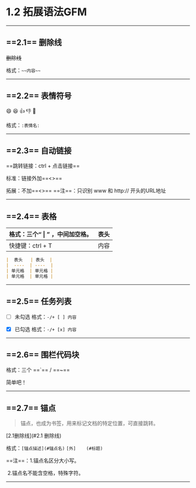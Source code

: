 # 1.2	拓展语法GFM

****

## ==2.1== 删除线

~~删除线~~

格式：`~~内容~~`

***

## ==2.2== 表情符号

:smile:	:laughing:	:+1:	:-1:	:clap:	

格式：`:表情名: `

[参考]:http://www.webpagefx.com/tools/emoji-cheat-sheet/

***

## ==2.3== 自动链接

==跳转链接：ctrl + 点击链接==

标准：链接外加==<>==

拓展：不加==<>==
==注==：只识别 www 和 http:// 开头的URL地址 

***

## ==2.4== 表格

| 格式：三个“ \| ” ，中间加空格。 | 表头 |
| ------------------------------- | ---- |
| 快捷键：ctrl + T                | 内容 |

```markdown
|  表头   | 表头  |
|  ----  | ----  |
| 单元格  | 单元格 |
| 单元格  | 单元格 |
```

***

## ==2.5== 任务列表

- [ ] 未勾选			格式：`-/+ [ ] 内容`

- [x] 已勾选            格式：`-/+ [x] 内容`

****

## ==2.6== 围栏代码块

格式：三个 ==`== / ==~== 

简单吧！

****

## ==2.7== 锚点

> 锚点，也成为书签，用来标记文档的特定位置，可直接跳转。

[2.1删除线](#2.1 删除线)

格式：`[锚点描述](#锚点名)`
		   `[外]    (#标题)`

==注==：1.锚点名区分大小写。

​	    2.锚点名不能含空格，特殊字符。 

****









